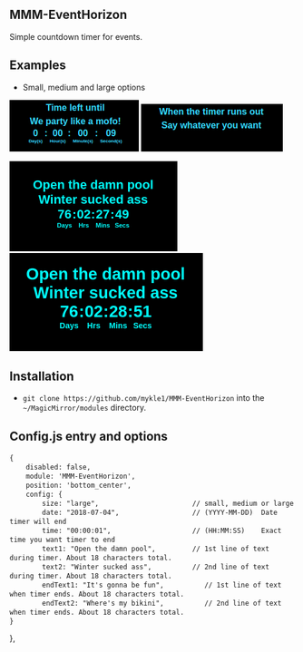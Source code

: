## MMM-EventHorizon

Simple countdown timer for events.

## Examples

* Small, medium and large options

![](images/1.png) ![](images/2.png)

![](images/3.png) ![](images/4.png)

## Installation

* `git clone https://github.com/mykle1/MMM-EventHorizon` into the `~/MagicMirror/modules` directory.

## Config.js entry and options

    {
        disabled: false,
        module: 'MMM-EventHorizon',
        position: 'bottom_center',
	    config: {
            size: "large",                       // small, medium or large
            date: "2018-07-04",                  // (YYYY-MM-DD)  Date timer will end
            time: "00:00:01",                    // (HH:MM:SS)    Exact time you want timer to end
	        text1: "Open the damn pool",         // 1st line of text during timer. About 18 characters total.
            text2: "Winter sucked ass",          // 2nd line of text during timer. About 18 characters total.
            endText1: "It's gonna be fun",          // 1st line of text when timer ends. About 18 characters total.
            endText2: "Where's my bikini",          // 2nd line of text when timer ends. About 18 characters total.
    }
},
